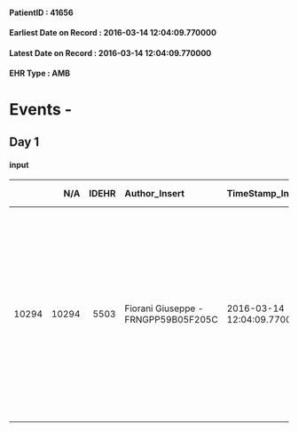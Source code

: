 
#### PatientID : 41656
#### Earliest Date on Record : 2016-03-14 12:04:09.770000
#### Latest Date on Record : 2016-03-14 12:04:09.770000
#### EHR Type : AMB

# Events - 

## Day 1

#### input
|       |    N/A |   IDEHR | Author_Insert                       | TimeStamp_Insert           | EHRType   |   PatientID |   IDDigitalSignDocument | persone_vicine   |   Unnamed: 0_x.1 |   IDANAMNESI_SOCIALE | Patient    | FamigliaAltro   | Paziente_T   | FamigliaAltro_T   |   Non_Rilevabile_x.1 | Note_Non_Rilevabile_x.1   | opt_Problemi   | Note_I                                                                                                                                                                                  | ds_note_timori                                                                                                                                                                                                                                                                                                                                                     | chk_contr_sintomi   | opt_paziente_a      | opt_famiglia_a   | opt_adeguatezza   | opt_paziente_solo   | ds_note_con                                                                                                        | opt_presente_assente   | Presenza_minori   | Caregiver_principale                                                                                                                                                                                                                    | opt_capacita     | opt_necessario   | opt_presente   | opt_risorse_ec   | opt_paziente_psi   | opt_Ins_vol   | opt_paziente_ad   | opt_caregiver_ad   | opt_esenzione   | opt_inv_civile   |   ds_codice_es | Needs     | Fragility   | opt_disponibilita_f   | opt_indennita_acc   | opt_famiglia_psi   | opt_disponibilit_paz   |
|------:|-------:|--------:|:------------------------------------|:---------------------------|:----------|------------:|------------------------:|:-----------------|-----------------:|---------------------:|:-----------|:----------------|:-------------|:------------------|---------------------:|:--------------------------|:---------------|:----------------------------------------------------------------------------------------------------------------------------------------------------------------------------------------|:-------------------------------------------------------------------------------------------------------------------------------------------------------------------------------------------------------------------------------------------------------------------------------------------------------------------------------------------------------------------|:--------------------|:--------------------|:-----------------|:------------------|:--------------------|:-------------------------------------------------------------------------------------------------------------------|:-----------------------|:------------------|:----------------------------------------------------------------------------------------------------------------------------------------------------------------------------------------------------------------------------------------|:-----------------|:-----------------|:---------------|:-----------------|:-------------------|:--------------|:------------------|:-------------------|:----------------|:-----------------|---------------:|:----------|:------------|:----------------------|:--------------------|:-------------------|:-----------------------|
| 10294 |  10294 |    5503 | Fiorani Giuseppe - FRNGPP59B05F205C | 2016-03-14 12:04:09.770000 | AMB       |       41656 |                  301719 | N/A              |             2799 |                 1809 | Parziale#2 | Si#1            | No#0         | Si#1              |                    0 | NR                        | No#0           | Pz con scarsa informazione della diagnosi e della prognosi,con possibile componente di negazione e rimozione.La figlia unica Valentina √® informata della gravit√† e della terminalit√† | La figlia ha precisato che il pz tende a negare la malattia oncologica ,con un retropensiero di migliorare la sua autonomia,dopo la dimissione ospedaliera,prevista nei prossimi giorni. La figlia ha rifiutato il trasferimento presso l'hospice del Niguarda,riservandosi di accedere dal domicilio,in presenza di un quadro clinico-sintomatico pi√π accentuato | controllo sintomi#0 | Sovradimensionate#0 | Congruenti#1     | Si#1              | Si#1                | Il pz √® vedovo da 3 anni e vive solo.Dopo la dimissione verr√† inserita una badante per la gestione nelle 24 ore. | Presente#1             | No#0              | La figlia unica Valentina;la figlia abita nelle immediate vicinanze ed √® di supporto al pz,compatibilmente con i suoi impegni lavorativi che la coinvolgono giornalmente nella fascia oraria 14/21.Non vengono segnalate altre risorse | Incrementabile#1 | Si#1             | No#0           | Adeguate#1       | No#0               | No#0          | Totale#2          | Totale#2           | Si#1            | No#0             |             48 | Clinici#0 | nessuna#0   | Si#1                  | No#0                | No#0               | Da verificare#2        |


